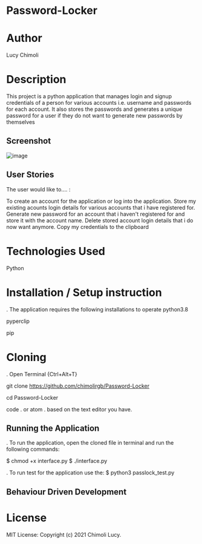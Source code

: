 # Password-Locker

# Author
Lucy Chimoli

# Description
This project is a python application that manages login and signup credentials of a person for various accounts i.e. username and passwords for each account. It also stores the passwords and generates a unique password for a user if they do not want to generate new passwords by themselves

## Screenshot
![image](https://user-images.githubusercontent.com/79521837/120148313-b224cc80-c1f0-11eb-8276-a295c0d22c97.png)

## User Stories
The user would like to.... :

To create an account for the application or log into the application.
Store my existing acounts login details for various accounts that i have registered for.
Generate new password for an account that i haven't registered for and store it with the account name.
Delete stored account login details that i do now want anymore.
Copy my credentials to the clipboard

# Technologies Used
Python


# Installation / Setup instruction
. The application requires the following installations to operate
python3.8

pyperclip

pip
# Cloning
. Open Terminal {Ctrl+Alt+T}

git clone https://github.com/chimolirgb/Password-Locker

cd Password-Locker

code . or atom . based on the text editor you have.

## Running the Application
. To run the application, open the cloned file in terminal and run the following commands:

$ chmod +x interface.py
  $ ./interface.py

  . To run test for the application use the:
  $ python3 passlock_test.py

  ## Behaviour Driven Development


# License
MIT License:
Copyright (c) 2021 Chimoli Lucy.
